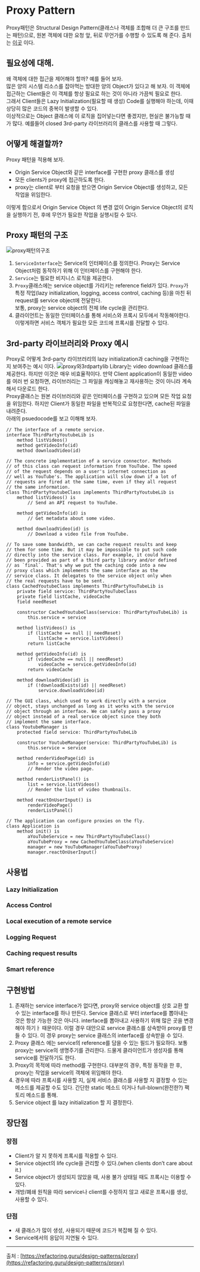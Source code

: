 # Proxy Pattern
Proxy패턴은 Structural Design Pattern(클래스나 객체를 조합해 더 큰 구조를 만드는 패턴)으로, 원본 객체에 대한 요청 앞, 뒤로 무언가를 수행할 수 있도록 해 준다. 출처는 [이곳](https://refactoring.guru/design-patterns/proxy) 이다.
## 필요성에 대해.
왜 객체에 대한 접근을 제어해야 할까? 예를 들어 보자.\
많은 양의 시스템 리소스를 잡아먹는 방대한 양의 Object가 있다고 해 보자. 이 객체에 접근하는 Client들은 이 객체를 항상 필요로 하는 것이 아니라 가끔씩 필요로 한다.\
그래서 Client들은 Lazy Initialization(필요할 때 생성) Code를 실행해야 하는데, 이때 상당히 많은 코드의 중복이 발생할 수 있다.\
이상적으로는 Object 클래스에 이 로직을 집어넣는다면 좋겠지만, 현실은 불가능할 때가 많다. 예를들어 closed 3rd-party 라이브러리의 클래스를 사용할 때 그렇다.
## 어떻게 해결할까?
Proxy 패턴을 적용해 보자.
* Origin Service Object와 같은 interface를 구현한 proxy 클래스를 생성
* 모든 clients가 proxy에 접근하도록 한다.
* proxy는 client로 부터 요청을 받으면 Origin Service Object를 생성하고, 모든 작업을 위임한다.

이렇게 함으로서 Origin Service Object 의 변경 없이 Origin Service Object의 로직을 실행하기 전, 후에 무언가 필요한 작업을 실행시킬 수 있다.
## Proxy 패턴의 구조
![proxy패턴의구조](/proxy_2.jpeg)
1. `ServiceInterface`는 Service의 인터페이스를 정의한다. Proxy는 Service Object처럼 동작하기 위해 이 인터페이스를 구현해야 한다.
2. `Service`는 필요한 비지니스 로직을 제공한다.
3. `Proxy`클래스에는 service object를 가리키는 reference field가 있다. `Proxy`가 특정 작업(lazy initialization, logging, access control, caching 등)을 마친 뒤 request를 service object에 전달한다.\
보통, proxy는 service object의 전체 life cycle을 관리한다.
4. 클라이언트는 동일한 인터페이스를 통해 서비스와 프록시 모두에서 작동해야한다. 이렇게하면 서비스 객체가 필요한 모든 코드에 프록시를 전달할 수 있다.
## 3rd-party 라이브러리와 Proxy 예시
Proxy로 어떻게 3rd-party 라이브러리의 lazy initialization과 caching을 구현하는 지 보여주는 예시 이다.
![proxy와3rdpartylib](/proxy_3.jpeg)
Library는 video download 클래스를 제공한다. 하지만 이것은 매우 비효율적이다. 만약 Client application이 동일한 video를 여러 번 요청하면, 라이브러리는 그 파일을 캐싱해놓고 재사용하는 것이 아니라 계속해서 다운로드 한다.\
Proxy클래스는 원본 라이브러리와 같은 인터페이스를 구현하고 있으며 모든 작업 요청을 위임한다. 하지만 Client가 동일한 파일을 반복적으로 요청한다면, cache된 파일을 내려준다.\
아래의 psuedocode를 보고 이해해 보자.
```
// The interface of a remote service.
interface ThirdPartyYoutubeLib is
    method listVideos()
    method getVideoInfo(id)
    method downloadVideo(id)

// The concrete implementation of a service connector. Methods
// of this class can request information from YouTube. The speed
// of the request depends on a user's internet connection as
// well as YouTube's. The application will slow down if a lot of
// requests are fired at the same time, even if they all request
// the same information.
class ThirdPartyYoutubeClass implements ThirdPartyYoutubeLib is
    method listVideos() is
        // Send an API request to YouTube.

    method getVideoInfo(id) is
        // Get metadata about some video.

    method downloadVideo(id) is
        // Download a video file from YouTube.

// To save some bandwidth, we can cache request results and keep
// them for some time. But it may be impossible to put such code
// directly into the service class. For example, it could have
// been provided as part of a third party library and/or defined
// as `final`. That's why we put the caching code into a new
// proxy class which implements the same interface as the
// service class. It delegates to the service object only when
// the real requests have to be sent.
class CachedYoutubeClass implements ThirdPartyYouTubeLib is
    private field service: ThirdPartyYouTubeClass
    private field listCache, videoCache
    field needReset

    constructor CachedYoutubeClass(service: ThirdPartyYouTubeLib) is
        this.service = service

    method listVideos() is
        if (listCache == null || needReset)
            listCache = service.listVideos()
        return listCache

    method getVideoInfo(id) is
        if (videoCache == null || needReset)
            videoCache = service.getVideoInfo(id)
        return videoCache

    method downloadVideo(id) is
        if (!downloadExists(id) || needReset)
            service.downloadVideo(id)

// The GUI class, which used to work directly with a service
// object, stays unchanged as long as it works with the service
// object through an interface. We can safely pass a proxy
// object instead of a real service object since they both
// implement the same interface.
class YoutubeManager is
    protected field service: ThirdPartyYouTubeLib

    constructor YoutubeManager(service: ThirdPartyYouTubeLib) is
        this.service = service

    method renderVideoPage(id) is
        info = service.getVideoInfo(id)
        // Render the video page.

    method renderListPanel() is
        list = service.listVideos()
        // Render the list of video thumbnails.

    method reactOnUserInput() is
        renderVideoPage()
        renderListPanel()

// The application can configure proxies on the fly.
class Application is
    method init() is
        aYouTubeService = new ThirdPartyYouTubeClass()
        aYouTubeProxy = new CachedYouTubeClass(aYouTubeService)
        manager = new YouTubeManager(aYouTubeProxy)
        manager.reactOnUserInput()
```

## 사용법
### Lazy Initialization
### Access Control
### Local execution of a remote service
### Logging Request
### Caching request results
### Smart reference
## 구현방법
1. 존재하는 service interface가 없다면, proxy와 service object를 상호 교환 할 수 있는 interface를 하나 만든다. Service 클래스로 부터 interface를 뽑아내는 것은 항상 가능한 것은 아니다. interface를 뽑아내고 사용하기 위해 많은 곳을 변경해야 하기ㅏ 때문이다. 이럴 경우 대안으로 service 클래스를 상속받아 proxy를 만들 수 있다. 이 경우 proxy는 service 클래스의 interface를 상속받을 수 있다.
2. Proxy 클래스 에는 service의 reference를 담을 수 있는 필드가 필요하다. 보통 proxy는 service의 생명주기를 관리한다. 드물게 클라이언트가 생성자를 통해 service를 전달하기도 한다.
3. Proxy의 목적에 따라 method를 구현한다. 대부분의 경우, 특정 동작을 한 후, proxy는 작업을 service의 객체에 위임해야 한다.
4. 경우에 따라 프록시를 사용할 지, 실제 서비스 클래스를 사용할 지 결정할 수 있는 메소드를 제공할 수도 있다. 간단한 static 메소드 이거나 full-blown(완전한?) 팩토리 메소드를 통해.
5. Service object 를 lazy initialization 할 지 결정한다.
## 장단점
### 장점
* Client가 알 지 못하게 프록시를 적용할 수 있다.
* Service object의 life cycle을 관리할 수 있다.(when clients don’t care about it.)
* Service object가 생성되지 않았을 때, 사용 불가 상태일 때도 프록시는 이용할 수 있다.
* 개방/폐쇄 원칙을 따라 service나 client를 수정하지 않고 새로운 프록시를 생성, 사용할 수 있다.
### 단점
* 새 클래스가 많이 생성, 사용되기 때문에 코드가 복잡해 질 수 있다.
* Service에서의 응답이 지연될 수 있다.

----------
출처 : [https://refactoring.guru/design-patterns/proxy](https://refactoring.guru/design-patterns/proxy)